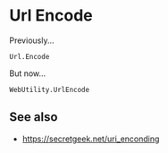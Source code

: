 ﻿# Url Encode

Previously...

    Url.Encode

But now...

    WebUtility.UrlEncode

## See also

- <https://secretgeek.net/uri_enconding>